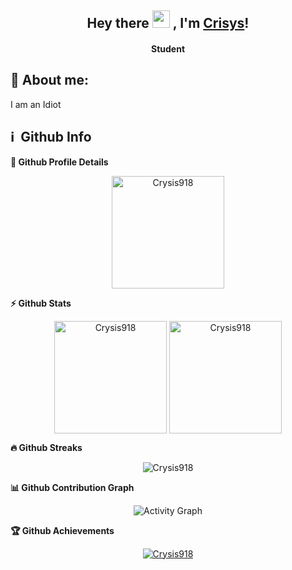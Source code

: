 <h2 align="center">
  Hey there <img src="https://media.giphy.com/media/hvRJCLFzcasrR4ia7z/giphy.gif" width="28"> ,
   I'm <a href="">Crisys</a>!
</h2>

<h4 align='center'>
  Student
</h4>

## 🧑 About me:

<p>
I am an Idiot
</p>

<h2>ℹ️ &nbsp;Github Info</h2>
	
  <summary><b>🔎 Github Profile Details</b></summary>
<p align="center"><img height="180em" src="https://github-profile-summary-cards.vercel.app/api/cards/profile-details?username=crysis918&theme=github_dark" alt="Crysis918" align = "center"/></p>

  <summary><b>⚡ Github Stats</b></summary>
<p align="center"><img height="180em" src="https://github-readme-stats.vercel.app/api?username=crysis918&hide_border=true&count_private=true&show_icons=true&theme=radical" alt="Crysis918" align = "center"/>
<img height="180em" src="https://github-readme-stats.vercel.app/api/top-langs?username=crysis918&show_icons=true&locale=en&layout=compact&hide_border=true&theme=radical" alt="Crysis918" align = "center"/></p>

 <summary><b>🔥 Github Streaks</b></summary>
<p align="center"><img src="https://github-readme-streak-stats.herokuapp.com/?user=crysis918&theme=black-ice&hide_border=true&stroke=0000&background=0D1117&ring=e05397&fire=e05397&currStreakLabel=e05397" alt="Crysis918" /></p>

<summary><b>📊 Github Contribution Graph</b></summary>
<p align="center"<a href="#"><img alt="Activity Graph" src="https://activity-graph.herokuapp.com/graph?username=crysis918&bg_color=0D1117&color=e05397&line=e05397&point=FFFFFF&hide_border=true&" /></a></p>
<!-- </details>
<details>    -->
 <summary><b>🏆 Github Achievements</b></summary>
<p align="center"> <a href="https://github.com/Crysis918"><img src="https://github-profile-trophy.vercel.app/?username=crysis918&margin-w=5&theme=radical" alt="Crysis918" /></a> </p>

<br>

